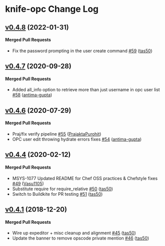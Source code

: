 # knife-opc Change Log

<!-- latest_release -->
<!-- latest_release -->

<!-- release_rollup -->
<!-- release_rollup -->

<!-- latest_stable_release -->
## [v0.4.8](https://github.com/chef/knife-opc/tree/v0.4.8) (2022-01-31)

#### Merged Pull Requests
- Fix the password prompting in the user create command [#59](https://github.com/chef/knife-opc/pull/59) ([tas50](https://github.com/tas50))
<!-- latest_stable_release -->

## [v0.4.7](https://github.com/chef/knife-opc/tree/v0.4.7) (2020-09-28)

#### Merged Pull Requests
- Added all_info option to retrieve more than just username in opc user list [#58](https://github.com/chef/knife-opc/pull/58) ([antima-gupta](https://github.com/antima-gupta))

## [v0.4.6](https://github.com/chef/knife-opc/tree/v0.4.6) (2020-07-29)

#### Merged Pull Requests
- Praj/fix verify pipeline [#55](https://github.com/chef/knife-opc/pull/55) ([PrajaktaPurohit](https://github.com/PrajaktaPurohit))
- OPC user edit throwing hydrate errors fixes [#54](https://github.com/chef/knife-opc/pull/54) ([antima-gupta](https://github.com/antima-gupta))

## [v0.4.4](https://github.com/chef/knife-opc/tree/v0.4.4) (2020-02-12)

#### Merged Pull Requests
- MSYS-1077 Updated README for Chef OSS practices &amp; Chefstyle fixes [#49](https://github.com/chef/knife-opc/pull/49) ([Vasu1105](https://github.com/Vasu1105))
- Substitute require for require_relative [#50](https://github.com/chef/knife-opc/pull/50) ([tas50](https://github.com/tas50))
- Switch to Buildkite for PR testing [#51](https://github.com/chef/knife-opc/pull/51) ([tas50](https://github.com/tas50))

## [v0.4.1](https://github.com/chef/knife-opc/tree/v0.4.1) (2018-12-20)

#### Merged Pull Requests
- Wire up expeditor + misc cleanup and alignment [#45](https://github.com/chef/knife-opc/pull/45) ([tas50](https://github.com/tas50))
- Update the banner to remove opscode private mention [#46](https://github.com/chef/knife-opc/pull/46) ([tas50](https://github.com/tas50))